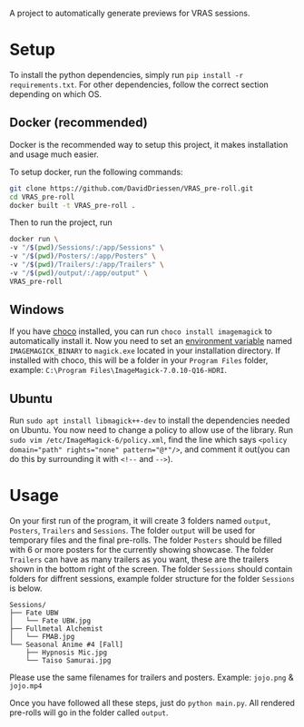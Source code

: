 A project to automatically generate previews for VRAS sessions. 
# Setup 
To install the python dependencies, simply run `pip install -r requirements.txt`. 
For other dependencies, follow the correct section depending on which OS.
## Docker (recommended)
Docker is the recommended way to setup this project, it makes installation and usage much easier.

To setup docker, run the following commands:
```bash
git clone https://github.com/DavidDriessen/VRAS_pre-roll.git
cd VRAS_pre-roll
docker built -t VRAS_pre-roll .
```
Then to run the project, run
```bash
docker run \
-v "/$(pwd)/Sessions/:/app/Sessions" \
-v "/$(pwd)/Posters/:/app/Posters" \
-v "/$(pwd)/Trailers/:/app/Trailers" \
-v "/$(pwd)/output/:/app/output" \
VRAS_pre-roll
```
## Windows
If you have [choco](https://chocolatey.org/) installed, you can run `choco install imagemagick` to automatically install it. 
Now you need to set an [environment variable](http://www.dowdandassociates.com/blog/content/howto-set-an-environment-variable-in-windows-command-line-and-registry/) named `IMAGEMAGICK_BINARY` to `magick.exe` located in your installation directory. If installed with choco, this will be a folder in your `Program Files` folder, example: `C:\Program Files\ImageMagick-7.0.10-Q16-HDRI`.
## Ubuntu
Run `sudo apt install libmagick++-dev` to install the dependencies needed on Ubuntu. 
You now need to change a policy to allow use of the library. Run `sudo vim /etc/ImageMagick-6/policy.xml`, find the line which says `<policy domain="path" rights="none" pattern="@*"/>`, and comment it out(you can do this by surrounding it with `<!--` and `-->`).
# Usage 
On your first run of the program, it will create 3 folders named `output`, `Posters`, `Trailers` and `Sessions`. 
The folder `output` will be used for temporary files and the final pre-rolls. The folder `Posters` should be filled with 6 or more posters for the currently showing showcase. The folder `Trailers` can have as many trailers as you want, these are the trailers shown in the bottom right of the screen. The folder `Sessions` should contain folders for diffrent sessions, example folder structure for the folder `Sessions` is below.
```
Sessions/
├── Fate UBW
│   └── Fate UBW.jpg
├── Fullmetal Alchemist
│   └── FMAB.jpg
└── Seasonal Anime #4 [Fall]
    ├── Hypnosis Mic.jpg
    └── Taiso Samurai.jpg
```
Please use the same filenames for trailers and posters. Example: `jojo.png` & `jojo.mp4`

Once you have followed all these steps, just do `python main.py`. All rendered pre-rolls will go in the folder called `output`.